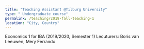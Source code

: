 ```yaml
---
title: "Teaching Assistant @Tilburg University"
type: " Undergraduate course"
permalink: /teaching/2019-fall-teaching-1
location: "City, Country"
---
```




Economics 1 for IBA (2019/2020, Semester 1) Lecuturers: Boris van Leeuwen, Mery Ferrando




